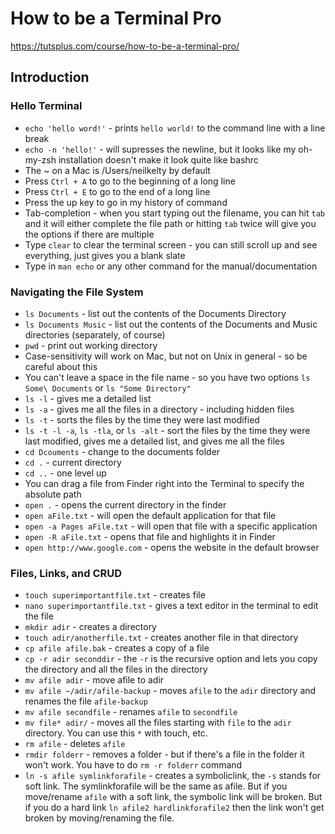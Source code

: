 # How to be a Terminal Pro
https://tutsplus.com/course/how-to-be-a-terminal-pro/

## Introduction

### Hello Terminal
* `echo 'hello word!'` - prints `hello world!` to the command line with a line break
* `echo -n 'hello!'` - will supresses the newline, but it looks like my oh-my-zsh installation doesn't make it look quite like bashrc
* The ~ on a Mac is /Users/neilkelty by default
* Press `Ctrl + A` to go to the beginning of a long line
* Press `Ctrl + E` to go to the end of a long line
* Press the up key to go in my history of command
* Tab-completion - when you start typing out the filename, you can hit `tab` and it will either complete the file path or hitting `tab` twice will give you the options if there are multiple
* Type `clear` to clear the terminal screen - you can still scroll up and see everything, just gives you a blank slate
* Type in `man echo` or any other command for the manual/documentation

### Navigating the File System
* `ls Documents` - list out the contents of the Documents Directory
* `ls Documents Music` - list out the contents of the Documents and Music directories (separately, of course)
* `pwd` - print out working directory
* Case-sensitivity will work on Mac, but not on Unix in general - so be careful about this
* You can't leave a space in the file name - so you have two options `ls Some\ Documents` or `ls "Some Directory"`
* `ls -l` - gives me a detailed list
* `ls -a` - gives me all the files in a directory - including hidden files
* `ls -t` - sorts the files by the time they were last modified
* `ls -t -l -a`, `ls -tla`, or `ls -alt` - sort the files by the time they were last modified, gives me a detailed list, and gives me all the files
* `cd Dcouments` - change to the documents folder
* `cd .` - current directory
* `cd ..` - one level up
* You can drag a file from Finder right into the Terminal to specify the absolute path
* `open .` - opens the current directory in the finder
* `open aFile.txt` - will open the default application for that file
* `open -a Pages aFile.txt` - will open that file with a specific application
* `open -R aFile.txt` - opens that file and highlights it in Finder
* `open http://www.google.com` - opens the website in the default browser

### Files, Links, and CRUD
* `touch superimportantfile.txt` - creates file
* `nano superimportantfile.txt` - gives a text editor in the terminal to edit the file
* `mkdir adir` - creates a directory
* `touch adir/anotherfile.txt` - creates another file in that directory
* `cp afile afile.bak` - creates a copy of a file
* `cp -r adir seconddir` - the `-r` is the recursive option and lets you copy the directory and all the files in the directory
* `mv afile adir` - move afile to adir
* `mv afile ~/adir/afile-backup` - moves `afile` to the `adir` directory and renames the file `afile-backup`
* `mv afile secondfile` - renames `afile` to `secondfile`
* `mv file* adir/` - moves all the files starting with `file` to the `adir` directory. You can use this `*` with touch, etc.
* `rm afile` - deletes `afile`
* `rmdir folderr` - removes a folder - but if there's a file in the folder it won't work. You have to do `rm -r folderr` command
* `ln -s afile symlinkforafile` - creates a symboliclink, the `-s` stands for soft link. The symlinkforafile will be the same as afile. But if you move/rename `afile` with a soft link, the symbolic link will be broken. But if you do a hard link `ln afile2 hardlinkforafile2` then the link won't get broken by moving/renaming the file. 